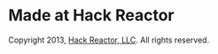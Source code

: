 # Made at Hack Reactor

Copyright 2013, [Hack Reactor, LLC](http://hackreactor.com). All rights reserved.
